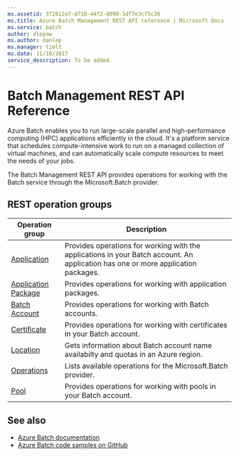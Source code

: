 ```yaml
---
ms.assetid: 372812a7-d718-44f2-8099-1df7e3c75c36
ms.title: Azure Batch Management REST API reference | Microsoft Docs
ms.service: batch
author: dlepow
ms.author: danlep
ms.manager: timlt
ms.date: 11/10/2017
service_description: To be added
---
```


# Batch Management REST API Reference

Azure Batch enables you to run large-scale parallel and high-performance computing (HPC) applications efficiently in the cloud. It's a platform service that schedules compute-intensive work to run on a managed collection of virtual machines, and can automatically scale compute resources to meet the needs of your jobs.

The Batch Management REST API provides operations for working with the Batch service through the Microsoft.Batch provider.

## REST operation groups



| Operation group               | Description                                                                             |
|-------------------------------|-----------------------------------------------------------------------------------------|
| [Application](xref:management.azure.com.batchmanagement.application)          | Provides operations for working with the applications in your Batch account. An application has one or more application packages. |
| [Application Package](xref:management.azure.com.batchmanagement.applicationpackage)  | Provides operations for working with application packages. |
| [Batch Account](xref:management.azure.com.batchmanagement.batchaccount)  | Provides operations for working with Batch accounts. |
| [Certificate](xref:management.azure.com.batchmanagement.certificate)  | Provides operations for working with certificates in your Batch account. |
| [Location](xref:management.azure.com.batchmanagement.location) | Gets information about Batch account name availabilty and quotas in an Azure region. |
| [Operations](xref:management.azure.com.batchmanagement.operations) | Lists available operations for the Microsoft.Batch provider. |
| [Pool](xref:management.azure.com.batchmanagement.pool) | Provides operations for working with pools in your Batch account. |

## See also

- [Azure Batch documentation](/azure/batch/)
- [Azure Batch code samples on GitHub](https://github.com/Azure/azure-batch-samples)